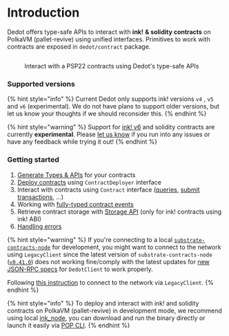 # Introduction

Dedot offers type-safe APIs to interact with **ink!** **& solidity contracts** on PolkaVM (pallet-revive) using unified interfaces. Primitives to work with contracts are exposed in `dedot/contract` package.

<figure><img src="../.gitbook/assets/inkcontractapi.gif" alt=""><figcaption><p>Interact with a PSP22 contracts using Dedot's type-safe APIs</p></figcaption></figure>

### Supported versions

{% hint style="info" %}
Current Dedot only supports ink! versions `v4` , `v5` and `v6` (experimental). We do not have plans to support older versions, but let us know your thoughts if we should reconsider this.
{% endhint %}

{% hint style="warning" %}
Support for [ink! v6](https://use.ink/docs/v6/) and solidity contracts are currently **experimental**. Please [let us know](https://t.me/JoinDedot) if you run into any issues or have any feedback while trying it out!
{% endhint %}

### Getting started

1. [Generate Types & APIs](generate-types-and-apis.md) for your contracts
2. [Deploy contracts](deploy.md) using `ContractDeployer` interface
3. Interact with contracts using `Contract` interface ([queries](queries.md), [submit transactions](transactions.md), ...)
4. Working with [fully-typed contract events](events.md)
5. Retrieve contract storage with [Storage API](https://docs.dedot.dev/ink-smart-contracts/storage) (only for ink! contracts using ink! ABI)
6. [Handling errors](https://docs.dedot.dev/ink-smart-contracts/handle-errors)

{% hint style="warning" %}
If you're connecting to a local [`substrate-contracts-node`](https://github.com/paritytech/substrate-contracts-node/releases) for development, you might want to connect to the network using `LegacyClient` since the latest version of `substrate-contracts-node` ([`v0.41.0`](https://github.com/paritytech/substrate-contracts-node/releases/tag/v0.41.0)) does not working fine/comply with the latest updates for [new JSON-RPC specs](https://paritytech.github.io/json-rpc-interface-spec/introduction.html) for `DedotClient` to work properly.

Following [this instruction](https://docs.dedot.dev/getting-started/connect-to-network#using-legacyclient-to-connect-via-legacy-json-rpc-apis) to connect to the network via `LegacyClient`.
{% endhint %}

{% hint style="info" %}
To deploy and interact with ink! and solidity contracts on PolkaVM (pallet-revive) in development mode, we recommend using local [ink\_node](https://github.com/use-ink/ink-node), you can download and run the binary directly or launch it easily via [POP CLI](https://learn.onpop.io/contracts/guides/deploy#local-deployment-default).
{% endhint %}
